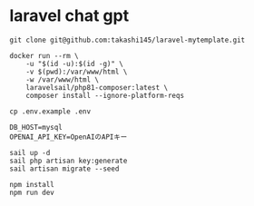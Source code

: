 # laravel chat gpt

```
git clone git@github.com:takashi145/laravel-mytemplate.git
```

```
docker run --rm \
    -u "$(id -u):$(id -g)" \
    -v $(pwd):/var/www/html \
    -w /var/www/html \
    laravelsail/php81-composer:latest \
    composer install --ignore-platform-reqs
```

```
cp .env.example .env
```

```
DB_HOST=mysql 
OPENAI_API_KEY=OpenAIのAPIキー
```

```
sail up -d
sail php artisan key:generate
sail artisan migrate --seed
```

```
npm install
npm run dev
```